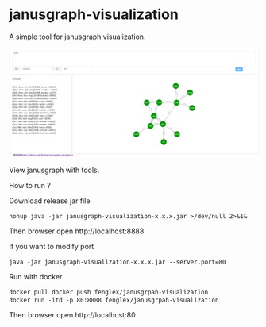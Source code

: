 # janusgraph-visualization

A simple tool for janusgraph visualization.

![Alt text](img/FireShot.png)

View janusgraph with tools.

How to run ?

Download release jar file
```$xslt
nohup java -jar janusgraph-visualization-x.x.x.jar >/dev/null 2>&1&
```

Then browser open http://localhost:8888

If you want to modify port
```$xslt
java -jar janusgraph-visualization-x.x.x.jar --server.port=80
```
Run with docker 
```aidl
docker pull docker push fenglex/janusgrpah-visualization
docker run -itd -p 80:8888 fenglex/janusgrpah-visualization
```
Then browser open http://localhost:80

